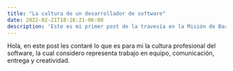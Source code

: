 ```yaml
---
title: "La cultura de un desarrollador de software"
date: 2022-02-21T18:16:21-06:00
description: 'Este es mi primer post de la travesía en la Misión de Backend con Node JS de Launch X.'
---
```


Hola, en este post les contaré lo que es para mi la cultura profesional del software, la cual considero representa trabajo en equipo, comunicación, entrega y creatividad.
